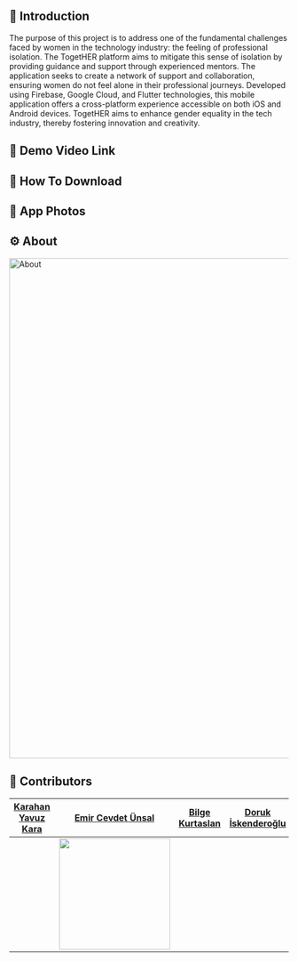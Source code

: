 
## 📜 Introduction
The purpose of this project is to address one of the fundamental challenges faced by women in the technology industry: the feeling of professional isolation. The TogetHER platform aims to mitigate this sense of isolation by providing guidance and support through experienced mentors. The application seeks to create a network of support and collaboration, ensuring women do not feel alone in their professional journeys. Developed using Firebase, Google Cloud, and Flutter technologies, this mobile application offers a cross-platform experience accessible on both iOS and Android devices. TogetHER aims to enhance gender equality in the tech industry, thereby fostering innovation and creativity.

## 🎥 Demo Video Link

## 📲 How To Download

## 📸 App Photos

## ⚙️ About

<img alt="About" src="https://github.com/karahanyavuzkara/TogetHER-SolutionChallenge/assets/145847994/ba069bdb-0a71-496b-8e57-0f24d154dca7" width="900px"/>



## 👥 Contributors
|[Karahan Yavuz Kara](https://github.com/karahanyavuzkara)| [Emir Cevdet Ünsal](https://github.com/emircevdet)                               | [Bilge Kurtaslan](https://github.com/wreelds)|[Doruk İskenderoğlu](https://github.com/DorukIskenderoglu)|
|---|---|---|---|
|| <img src="https://avatars.githubusercontent.com/u/145847994?v=4" width="200px"/> |||

